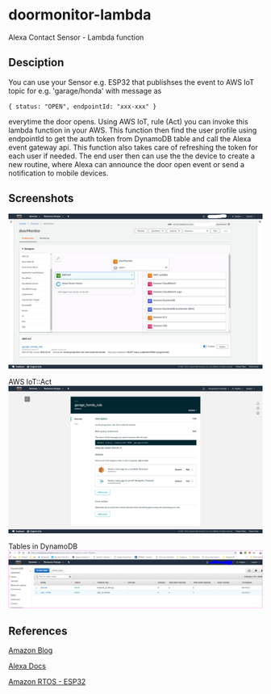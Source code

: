 # doormonitor-lambda
Alexa Contact Sensor - Lambda function

## Desciption
You can use your Sensor e.g. ESP32 that publishses the event to AWS IoT topic for e.g. 'garage/honda' with message as 
``` 
{ status: "OPEN", endpointId: "xxx-xxx" }
``` 
everytime the door opens. Using AWS IoT, rule (Act) you can invoke this lambda function in your AWS. This function then find the user profile using endpointId to get the auth token from DynamoDB table and call the Alexa event gateway api. This function also takes care of refreshing the token for each user if needed. The end user then can use the the device to create a new routine, where Alexa can announce the door open event or send a notification to mobile devices.

## Screenshots
![](aws-lambda-home.png)

AWS IoT::Act
![](aws-iot-home.png) 

Tables in DynamoDB
![](DynamoDB-Tables.PNG)

## References
[Amazon Blog](https://developer.amazon.com/blogs/alexa/post/bda9d70c-2f0d-454d-9939-2eb82868cf35/announcing-contact-and-motion-sensor-apis-and-integration-into-alexa-routines-adding-new-home-automation-features-for-customers-and-new-opportunities-for-smart-home-developers)

[Alexa Docs](https://developer.amazon.com/docs/smarthome/build-smart-home-skills-for-sensors.html)

[Amazon RTOS - ESP32](https://docs.aws.amazon.com/freertos/latest/userguide/getting_started_espressif.html)

